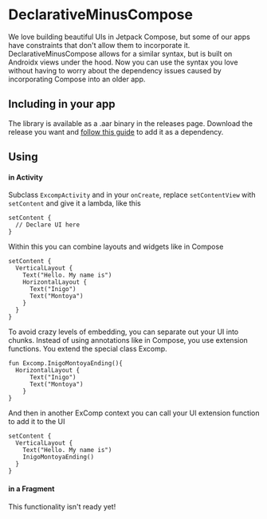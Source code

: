 # DeclarativeMinusCompose

We love building beautiful UIs in Jetpack Compose, but some of our apps have constraints that don't allow them to incorporate it. DeclarativeMinusCompose allows for a similar syntax, but is built on Androidx views under the hood. Now you can use the syntax you love without having to worry about the dependency issues caused by incorporating Compose into an older app.

## Including in your app

The library is available as a .aar binary in the releases page. Download the release you want and [follow this guide](https://developer.android.com/studio/projects/android-library#psd-add-aar-jar-dependency) to add it as a dependency.

## Using

#### in Activity

Subclass `ExcompActivity` and in your `onCreate`, replace `setContentView` with `setContent` and give it a lambda, like this

```
setContent {
  // Declare UI here
}
```

Within this you can combine layouts and widgets like in Compose

```
setContent {
  VerticalLayout {
    Text("Hello. My name is")
    HorizontalLayout {
      Text("Inigo")
      Text("Montoya")
    }
  }
}
```

To avoid crazy levels of embedding, you can separate out your UI into chunks. Instead of using annotations like in Compose, you use extension functions. You extend the special class Excomp.

```
fun Excomp.InigoMontoyaEnding(){
  HorizontalLayout {
      Text("Inigo")
      Text("Montoya")
    }
}

```

And then in another ExComp context you can call your UI extension function to add it to the UI

```
setContent {
  VerticalLayout {
    Text("Hello. My name is")
    InigoMontoyaEnding()
  }
}

```

#### in a Fragment

This functionality isn't ready yet!
